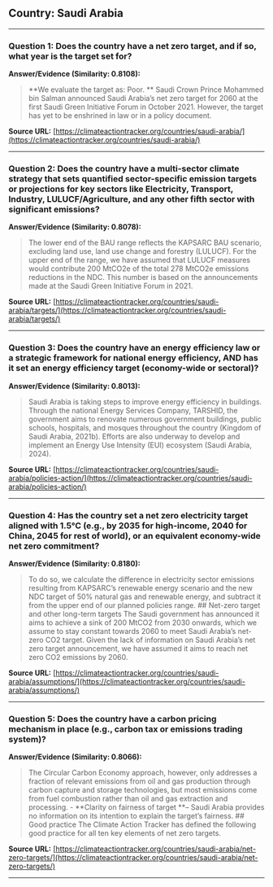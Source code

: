 ## Country: Saudi Arabia

---
### Question 1: Does the country have a net zero target, and if so, what year is the target set for?

**Answer/Evidence (Similarity: 0.8108):**
> **We evaluate the target as: Poor. **   Saudi Crown Prince Mohammed bin Salman announced Saudi Arabia’s net zero target for 2060 at the first Saudi Green Initiative Forum in October 2021. However, the target has yet to be enshrined in law or in a policy document.

**Source URL:** [https://climateactiontracker.org/countries/saudi-arabia/](https://climateactiontracker.org/countries/saudi-arabia/)

---
### Question 2: Does the country have a multi-sector climate strategy that sets quantified sector-specific emission targets or projections for key sectors like Electricity, Transport, Industry, LULUCF/Agriculture, and any other fifth sector with significant emissions?

**Answer/Evidence (Similarity: 0.8078):**
> The lower end of the BAU range reflects the KAPSARC BAU scenario, excluding land use, land use change and forestry (LULUCF). For the upper end of the range, we have assumed that LULUCF measures would contribute 200 MtCO2e of the total 278 MtCO2e emissions reductions in the NDC. This number is based on the announcements made at the Saudi Green Initiative Forum in 2021.

**Source URL:** [https://climateactiontracker.org/countries/saudi-arabia/targets/](https://climateactiontracker.org/countries/saudi-arabia/targets/)

---
### Question 3: Does the country have an energy efficiency law or a strategic framework for national energy efficiency, AND has it set an energy efficiency target (economy-wide or sectoral)?

**Answer/Evidence (Similarity: 0.8013):**
> Saudi Arabia is taking steps to improve energy efficiency in buildings. Through the national Energy Services Company, TARSHID, the government aims to renovate numerous government buildings, public schools, hospitals, and mosques throughout the country (Kingdom of Saudi Arabia, 2021b). Efforts are also underway to develop and implement an Energy Use Intensity (EUI) ecosystem (Saudi Arabia, 2024).

**Source URL:** [https://climateactiontracker.org/countries/saudi-arabia/policies-action/](https://climateactiontracker.org/countries/saudi-arabia/policies-action/)

---
### Question 4: Has the country set a net zero electricity target aligned with 1.5°C (e.g., by 2035 for high-income, 2040 for China, 2045 for rest of world), or an equivalent economy-wide net zero commitment?

**Answer/Evidence (Similarity: 0.8180):**
> To do so, we calculate the difference in electricity sector emissions resulting from KAPSARC’s renewable energy scenario and the new NDC target of 50% natural gas and renewable energy, and subtract it from the upper end of our planned policies range. ## Net-zero target and other long-term targets   The Saudi government has announced it aims to achieve a sink of 200 MtCO2 from 2030 onwards, which we assume to stay constant towards 2060 to meet Saudi Arabia’s net-zero CO2 target. Given the lack of information on Saudi Arabia’s net zero target announcement, we have assumed it aims to reach net zero CO2 emissions by 2060.

**Source URL:** [https://climateactiontracker.org/countries/saudi-arabia/assumptions/](https://climateactiontracker.org/countries/saudi-arabia/assumptions/)

---
### Question 5: Does the country have a carbon pricing mechanism in place (e.g., carbon tax or emissions trading system)?

**Answer/Evidence (Similarity: 0.8066):**
> The Circular Carbon Economy approach, however, only addresses a fraction of relevant emissions from oil and gas production through carbon capture and storage technologies, but most emissions come from fuel combustion rather than oil and gas extraction and processing. - **Clarity on fairness of target **– Saudi Arabia provides no information on its intention to explain the target’s fairness. ## Good practice   The Climate Action Tracker has defined the following good practice for all ten key elements of net zero targets.

**Source URL:** [https://climateactiontracker.org/countries/saudi-arabia/net-zero-targets/](https://climateactiontracker.org/countries/saudi-arabia/net-zero-targets/)

---
